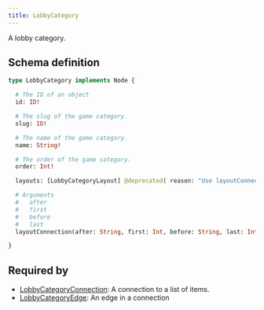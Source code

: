 ```yaml
---
title: LobbyCategory
---
```


A lobby category.

## Schema definition
```graphql
type LobbyCategory implements Node {

  # The ID of an object
  id: ID! 

  # The slug of the game category.
  slug: ID! 

  # The name of the game category.
  name: String! 

  # The order of the game category.
  order: Int! 

  layouts: [LobbyCategoryLayout] @deprecated( reason: "Use layoutConnection instead for pagination possibilities" )

  # Arguments
  #   after
  #   first
  #   before
  #   last
  layoutConnection(after: String, first: Int, before: String, last: Int): LobbyCategoryLayoutConnection 

}
```

## Required by
* [LobbyCategoryConnection](graphql/schema/lobbycategoryconnection.md): A connection to a list of items.
* [LobbyCategoryEdge](graphql/schema/lobbycategoryedge.md): An edge in a connection
